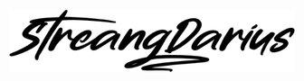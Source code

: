 
<p align="center"><img width="635" heigth="129" src="https://raw.githubusercontent.com/streangdarius/streangdarius/main/assets/name.png"></p>
<h1 align="center">


<!--
**streangdarius/streangdarius** is a ✨ _special_ ✨ repository because its `README.md` (this file) appears on your GitHub profile.

Here are some ideas to get you started:

- 🔭 I’m currently working on ...
- 🌱 I’m currently learning ...
- 👯 I’m looking to collaborate on ...
- 🤔 I’m looking for help with ...
- 💬 Ask me about ...
- 📫 How to reach me: ...
- 😄 Pronouns: ...
- ⚡ Fun fact: ...
-->
